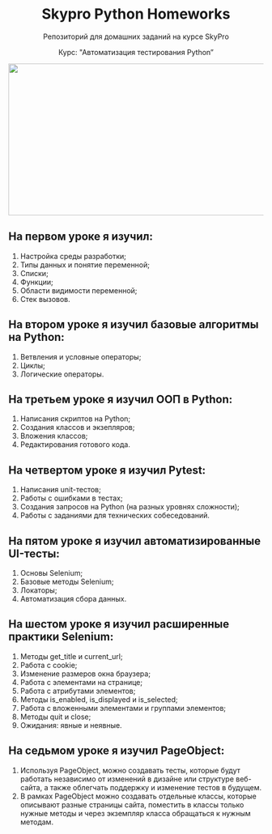 <h1 align="center"> 
Skypro Python Homeworks
</h1>
<div align="center"> 
Репозиторий для домашних заданий на курсe SkyPro
  
Курс: "Автоматизация тестирования Python”
</div>
<div align="center">
  <img src="https://media.giphy.com/media/dWesBcTLavkZuG35MI/giphy.gif" width="600" height="300"/>
</div>

## На первом уроке я изучил:
1) Настройкa среды разработки;
2) Типы данных и понятие переменной‎‎;
3) Списки;
4) Функции;
5) Области видимости переменной;
6) Стек вызовов.
   
## На втором уроке я изучил базовые алгоритмы на Python:
1) Ветвления и условные операторы;
2) Циклы;
3) Логические операторы.

## На третьем уроке я изучил ООП в Python:
1) Написания скриптов на Python;
2) Создания классов и экзепляров;
3) Вложения классов;
4) Редактирования готового кода.

## На четвертом уроке я изучил Pytest:
1) Написания unit-тестов;
2) Работы с ошибками в тестах;
3) Создания запросов на Python (на разных уровнях сложности);
4) Работы с заданиями для технических собеседований.

## На пятом уроке я изучил автоматизированные UI-тесты:
1) Основы Selenium;
2) Базовые методы Selenium;
3) Локаторы;
4) Автоматизация сбора данных.

## На шестом уроке я изучил расширенные практики Selenium:
1) Методы get_title и current_url;
2) Работа с cookie;
3) Изменение размеров окна браузера;
4) Работа с элементами на странице;
5) Работа с атрибутами элементов;
6) Методы is_enabled, is_displayed и is_selected;
7) Работа с вложенными элементами и группами элементов;
8) Методы quit и close;
9) Ожидания: явные и неявные.

## На седьмом уроке я изучил PageObject:
1) Используя PageObject, можно создавать тесты, которые будут работать независимо от изменений в дизайне или структуре веб-сайта, а также облегчать поддержку и изменение тестов в будущем.
2) В рамках PageObject можно создавать отдельные классы, которые описывают разные страницы сайта, поместить в классы только нужные методы и через экземпляр класса обращаться к нужным методам.